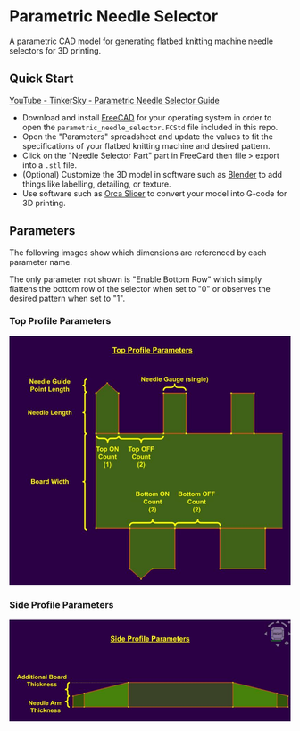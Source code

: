 # Parametric Needle Selector

A parametric CAD model for generating flatbed knitting machine needle selectors for 3D printing.

## Quick Start

[YouTube - TinkerSky - Parametric Needle Selector Guide](https://www.youtube.com/watch?v=1A-zqJ03KxE)

- Download and install [FreeCAD](https://www.freecad.org/https://www.freecad.org/) for your operating system in order to open the `parametric_needle_selector.FCStd` file included in this repo.
- Open the "Parameters" spreadsheet and update the values to fit the specifications of your flatbed knitting machine and desired pattern.
- Click on the "Needle Selector Part" part in FreeCard then file > export into a `.stl` file.
- (Optional) Customize the 3D model in software such as [Blender](https://www.blender.org/) to add things like labelling, detailing, or texture.
- Use software such as [Orca Slicer](https://github.com/SoftFever/OrcaSlicer) to convert your model into G-code for 3D printing.

## Parameters

The following images show which dimensions are referenced by each parameter name. 

The only parameter not shown is "Enable Bottom Row" which simply flattens the bottom row of the selector when set to "0" or observes the desired pattern when set to "1".

### Top Profile Parameters

![](top_profile.jpg)

### Side Profile Parameters

![](side_profile.jpg)
